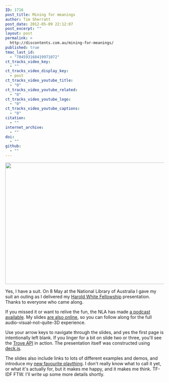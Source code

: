 ```yaml
---
ID: 1716
post_title: Mining for meanings
author: Tim Sherratt
post_date: 2012-05-09 22:12:07
post_excerpt: ""
layout: post
permalink: >
  http://discontents.com.au/mining-for-meanings/
published: true
tmac_last_id:
  - "704593168419971072"
ct_tracks_video_key:
  - ""
ct_tracks_video_display_key:
  - post
ct_tracks_video_youtube_title:
  - "0"
ct_tracks_video_youtube_related:
  - "0"
ct_tracks_video_youtube_logo:
  - "0"
ct_tracks_video_youtube_captions:
  - "0"
citation:
  - ""
internet_archive:
  - ""
doi:
  - ""
github:
  - ""
---
```

<a href="http://discontents.com.au/wp-content/uploads/2012/05/harold_white.jpg"><img class="aligncenter size-large wp-image-1717" title="harold_white" src="http://discontents.com.au/wp-content/uploads/2012/05/harold_white-520x385.jpg" alt="" width="520" height="385" /></a>

Yes, I have a suit. On 8 May at the National Library of Australia I gave my suit an outing as I delivered my <a href="http://www.nla.gov.au/awards-and-grants/harold-white-fellowships">Harold White Fellowship</a> presentation. Thanks to everyone who came along.

If you missed it or want to relive the fun, the NLA has made <a href="http://www.nla.gov.au/podcasts/media/Harold-White/tim-sherratt.mp3">a podcast available</a>. My slides <a href="http://wraggelabs.com/shed/presentations/nla/">are also online</a>, so you can follow along for the full audio-visual-not-quite-3D experience.

Use your arrow keys to navigate through the slides, and yes the first page is intentionally left blank. If you linger for a bit on slide two or three, you'll see the <a href="http://trove.nla.gov.au/general/api">Trove API</a> in action. The presentation itself was constructed using <a href="http://imakewebthings.com/deck.js/">deck.js</a>.

The slides also include links to lots of different examples and demos, and introduce my <a href="http://newspapers.wraggelabs.com/difference/">new favourite plaything</a>. I don't really know what to call it yet, or what it's actually for, but it makes me happy, and it makes me think. TF-IDF FTW. I'll write up some more details shortly.